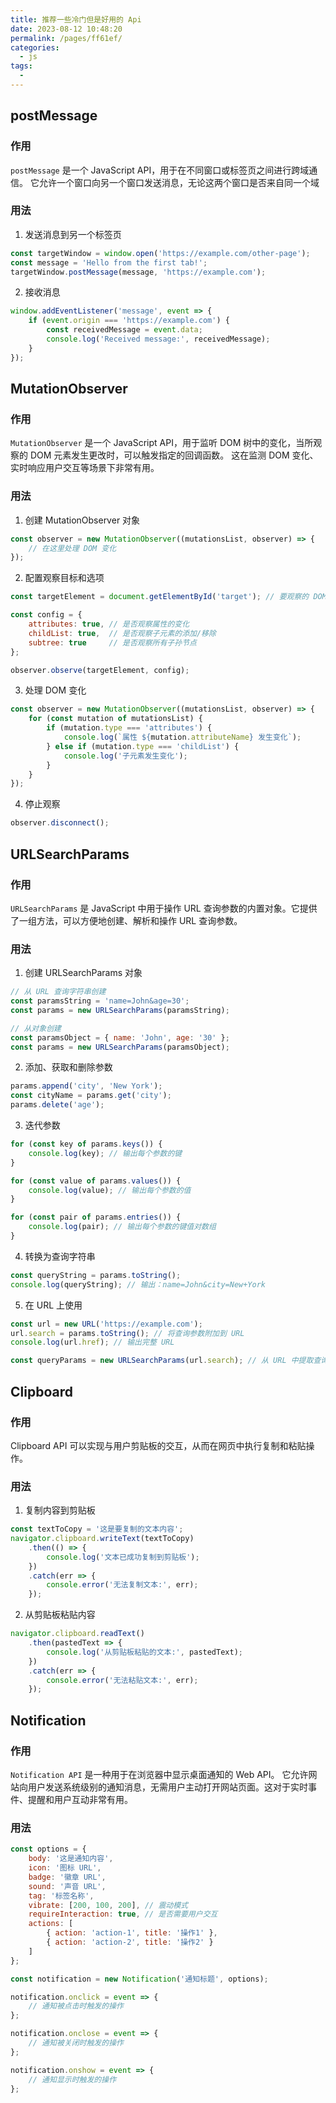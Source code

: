 ```yaml
---
title: 推荐一些冷门但是好用的 Api
date: 2023-08-12 10:48:20
permalink: /pages/ff61ef/
categories: 
  - js
tags: 
  - 
---
```


## postMessage

### 作用
`postMessage` 是一个 JavaScript API，用于在不同窗口或标签页之间进行跨域通信。
它允许一个窗口向另一个窗口发送消息，无论这两个窗口是否来自同一个域

### 用法

1. 发送消息到另一个标签页
```js
const targetWindow = window.open('https://example.com/other-page');
const message = 'Hello from the first tab!';
targetWindow.postMessage(message, 'https://example.com');
```
2. 接收消息
```js
window.addEventListener('message', event => {
	if (event.origin === 'https://example.com') {
		const receivedMessage = event.data;
		console.log('Received message:', receivedMessage);
	}
});
```

## MutationObserver

### 作用
`MutationObserver` 是一个 JavaScript API，用于监听 DOM 树中的变化，当所观察的 DOM 元素发生更改时，可以触发指定的回调函数。
这在监测 DOM 变化、实时响应用户交互等场景下非常有用。

### 用法
1. 创建 MutationObserver 对象
```js
const observer = new MutationObserver((mutationsList, observer) => {
	// 在这里处理 DOM 变化
});
```
2. 配置观察目标和选项
```js
const targetElement = document.getElementById('target'); // 要观察的 DOM 元素

const config = {
	attributes: true, // 是否观察属性的变化
	childList: true,  // 是否观察子元素的添加/移除
	subtree: true     // 是否观察所有子孙节点
};

observer.observe(targetElement, config);
```
3. 处理 DOM 变化
```js
const observer = new MutationObserver((mutationsList, observer) => {
	for (const mutation of mutationsList) {
		if (mutation.type === 'attributes') {
			console.log(`属性 ${mutation.attributeName} 发生变化`);
		} else if (mutation.type === 'childList') {
			console.log('子元素发生变化');
		}
	}
});
```
4. 停止观察
```js
observer.disconnect();

```

## URLSearchParams

### 作用
`URLSearchParams` 是 JavaScript 中用于操作 URL 查询参数的内置对象。它提供了一组方法，可以方便地创建、解析和操作 URL 查询参数。

### 用法
1. 创建 URLSearchParams 对象
```js
// 从 URL 查询字符串创建
const paramsString = 'name=John&age=30';
const params = new URLSearchParams(paramsString);

// 从对象创建
const paramsObject = { name: 'John', age: '30' };
const params = new URLSearchParams(paramsObject);
```
2. 添加、获取和删除参数
```js
params.append('city', 'New York');
const cityName = params.get('city');
params.delete('age');
```
3. 迭代参数
```js
for (const key of params.keys()) {
	console.log(key); // 输出每个参数的键
}

for (const value of params.values()) {
	console.log(value); // 输出每个参数的值
}

for (const pair of params.entries()) {
	console.log(pair); // 输出每个参数的键值对数组
}
```
4. 转换为查询字符串
```js
const queryString = params.toString();
console.log(queryString); // 输出：name=John&city=New+York
```
5. 在 URL 上使用
```js
const url = new URL('https://example.com');
url.search = params.toString(); // 将查询参数附加到 URL
console.log(url.href); // 输出完整 URL

const queryParams = new URLSearchParams(url.search); // 从 URL 中提取查询参数
```

## Clipboard

### 作用
Clipboard API 可以实现与用户剪贴板的交互，从而在网页中执行复制和粘贴操作。

### 用法
1. 复制内容到剪贴板
```js
const textToCopy = '这是要复制的文本内容';
navigator.clipboard.writeText(textToCopy)
	.then(() => {
		console.log('文本已成功复制到剪贴板');
	})
	.catch(err => {
		console.error('无法复制文本:', err);
	});
```
2. 从剪贴板粘贴内容
```js
navigator.clipboard.readText()
	.then(pastedText => {
		console.log('从剪贴板粘贴的文本:', pastedText);
	})
	.catch(err => {
		console.error('无法粘贴文本:', err);
	});
```

## Notification

### 作用
`Notification API` 是一种用于在浏览器中显示桌面通知的 Web API。
它允许网站向用户发送系统级别的通知消息，无需用户主动打开网站页面。这对于实时事件、提醒和用户互动非常有用。

### 用法
```js
const options = {
	body: '这是通知内容',
	icon: '图标 URL',
	badge: '徽章 URL',
	sound: '声音 URL',
	tag: '标签名称',
	vibrate: [200, 100, 200], // 震动模式
	requireInteraction: true, // 是否需要用户交互
	actions: [
		{ action: 'action-1', title: '操作1' },
		{ action: 'action-2', title: '操作2' }
	]
};

const notification = new Notification('通知标题', options);

notification.onclick = event => {
	// 通知被点击时触发的操作
};

notification.onclose = event => {
	// 通知被关闭时触发的操作
};

notification.onshow = event => {
	// 通知显示时触发的操作
};

```
